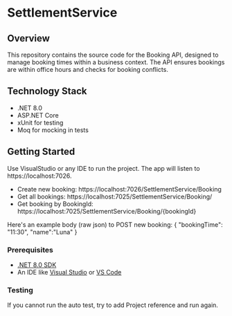 # SettlementService

## Overview

This repository contains the source code for the Booking API, designed to manage booking times within a business context. The API ensures bookings are within office hours and checks for booking conflicts.

## Technology Stack

- .NET 8.0
- ASP.NET Core
- xUnit for testing
- Moq for mocking in tests

## Getting Started

Use VisualStudio or any IDE to run the project. The app will listen to https://localhost:7026.
- Create new booking: https://localhost:7026/SettlementService/Booking
- Get all bookings: https://localhost:7025/SettlementService/Booking/
- Get booking by BookingId: https://localhost:7025/SettlementService/Booking/{bookingId}

Here's an example body (raw json) to POST new booking:
{
 "bookingTime": "11:30",
  "name":"Luna"
}

### Prerequisites

- [.NET 8.0 SDK](https://dotnet.microsoft.com/download)
- An IDE like [Visual Studio](https://visualstudio.microsoft.com/) or [VS Code](https://code.visualstudio.com/)

### Testing

If you cannot run the auto test, try to add Project reference and run again.